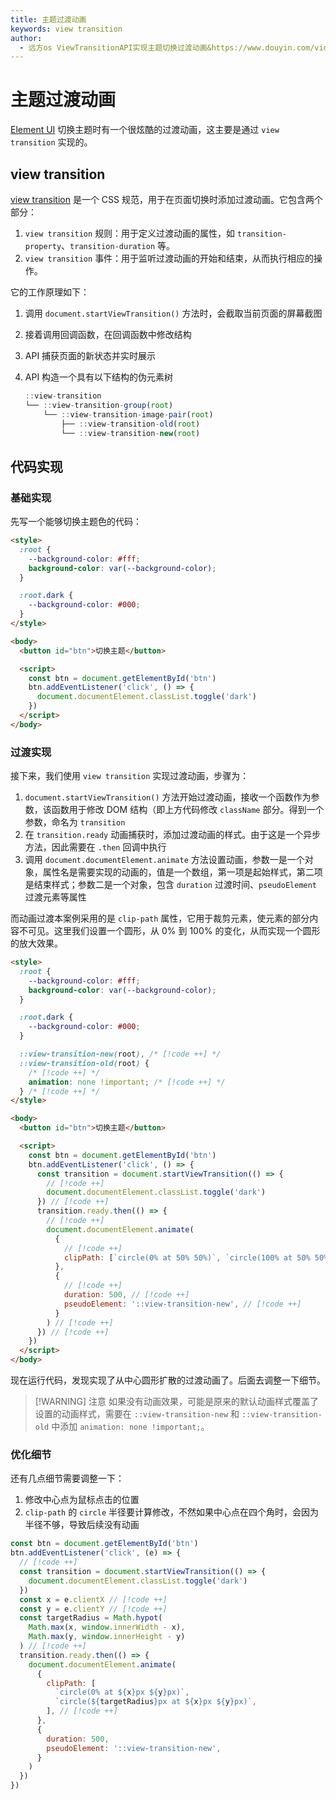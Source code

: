 ```yaml
---
title: 主题过渡动画
keywords: view transition
author:
  - 远方os ViewTransitionAPI实现主题切换过渡动画&https://www.douyin.com/video/7359864000764448038
---
```


# 主题过渡动画

[Element UI](https://element.eleme.cn/#/zh-CN/component/theme) 切换主题时有一个很炫酷的过渡动画，这主要是通过 `view transition` 实现的。

## view transition

[view transition](https://developer.mozilla.org/zh-CN/docs/Web/API/View_Transition_API) 是一个 CSS 规范，用于在页面切换时添加过渡动画。它包含两个部分：

1. `view transition` 规则：用于定义过渡动画的属性，如 `transition-property`、`transition-duration` 等。
2. `view transition` 事件：用于监听过渡动画的开始和结束，从而执行相应的操作。

它的工作原理如下：

1. 调用 `document.startViewTransition()` 方法时，会截取当前页面的屏幕截图
2. 接着调用回调函数，在回调函数中修改<word text="DOM" />结构
3. API 捕获页面的新状态并实时展示
4. API 构造一个具有以下结构的伪元素树

   ```js
   ::view-transition
   └── ::view-transition-group(root)
       └── ::view-transition-image-pair(root)
           ├── ::view-transition-old(root)
           └── ::view-transition-new(root)
   ```

## 代码实现

### 基础实现

先写一个能够切换主题色的代码：

```html
<style>
  :root {
    --background-color: #fff;
    background-color: var(--background-color);
  }

  :root.dark {
    --background-color: #000;
  }
</style>

<body>
  <button id="btn">切换主题</button>

  <script>
    const btn = document.getElementById('btn')
    btn.addEventListener('click', () => {
      document.documentElement.classList.toggle('dark')
    })
  </script>
</body>
```

### 过渡实现

接下来，我们使用 `view transition` 实现过渡动画，步骤为：

1. `document.startViewTransition()` 方法开始过渡动画，接收一个函数作为参数，该函数用于修改 DOM 结构（即上方代码修改 `className` 部分。得到一个参数，命名为 `transition`
2. 在 `transition.ready` 动画捕获时，添加过渡动画的样式。由于这是一个异步方法，因此需要在 `.then` 回调中执行
3. 调用 `document.documentElement.animate` 方法设置动画，参数一是一个对象，属性名是需要实现的动画的，值是一个数组，第一项是起始样式，第二项是结束样式；参数二是一个对象，包含 `duration` 过渡时间、`pseudoElement` 过渡元素等属性

而动画过渡本案例采用的是 `clip-path` 属性，它用于裁剪元素，使元素的部分内容不可见。这里我们设置一个圆形，从 0% 到 100% 的变化，从而实现一个圆形的放大效果。

```html
<style>
  :root {
    --background-color: #fff;
    background-color: var(--background-color);
  }

  :root.dark {
    --background-color: #000;
  }

  ::view-transition-new(root), /* [!code ++] */
  ::view-transition-old(root) {
    /* [!code ++] */
    animation: none !important; /* [!code ++] */
  } /* [!code ++] */
</style>

<body>
  <button id="btn">切换主题</button>

  <script>
    const btn = document.getElementById('btn')
    btn.addEventListener('click', () => {
      const transition = document.startViewTransition(() => {
        // [!code ++]
        document.documentElement.classList.toggle('dark')
      }) // [!code ++]
      transition.ready.then(() => {
        // [!code ++]
        document.documentElement.animate(
          {
            // [!code ++]
            clipPath: [`circle(0% at 50% 50%)`, `circle(100% at 50% 50%)`], // [!code ++]
          },
          {
            // [!code ++]
            duration: 500, // [!code ++]
            pseudoElement: '::view-transition-new', // [!code ++]
          }
        ) // [!code ++]
      }) // [!code ++]
    })
  </script>
</body>
```

现在运行代码，发现实现了从中心圆形扩散的过渡动画了。后面去调整一下细节。

> [!WARNING] 注意
> 如果没有动画效果，可能是原来的默认动画样式覆盖了设置的动画样式，需要在 `::view-transition-new` 和 `::view-transition-old` 中添加 `animation: none !important;`。

### 优化细节

还有几点细节需要调整一下：

1. 修改中心点为鼠标点击的位置
2. `clip-path` 的 `circle` 半径要计算修改，不然如果中心点在四个角时，会因为半径不够，导致后续没有动画

```js
const btn = document.getElementById('btn')
btn.addEventListener('click', (e) => {
  // [!code ++]
  const transition = document.startViewTransition(() => {
    document.documentElement.classList.toggle('dark')
  })
  const x = e.clientX // [!code ++]
  const y = e.clientY // [!code ++]
  const targetRadius = Math.hypot(
    Math.max(x, window.innerWidth - x),
    Math.max(y, window.innerHeight - y)
  ) // [!code ++]
  transition.ready.then(() => {
    document.documentElement.animate(
      {
        clipPath: [
          `circle(0% at ${x}px ${y}px)`,
          `circle(${targetRadius}px at ${x}px ${y}px)`,
        ], // [!code ++]
      },
      {
        duration: 500,
        pseudoElement: '::view-transition-new',
      }
    )
  })
})
```
